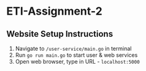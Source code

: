 # ETI-Assignment-2

## Website Setup Instructions
1. Navigate to `/user-service/main.go` in terminal
2. Run `go run main.go` to start user & web services
3. Open web browser, type in URL - `localhost:5000`


